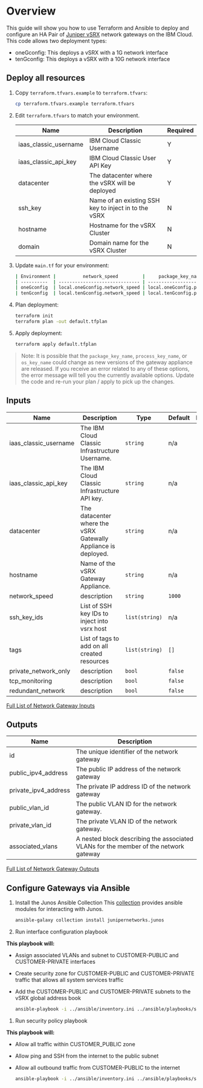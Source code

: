 # Overview
This guide will show you how to use Terraform and Ansible to deploy and configure an HA Pair of [Juniper vSRX](https://cloud.ibm.com/docs/vsrx?topic=vsrx-about-ibm-cloud-juniper-vsrx) network gateways on the IBM Cloud. This code allows two deployment types:

 - oneGconfig: This deploys a vSRX with a 1G network interface
 - tenGconfig: This deploys a vSRX with a 10G network interface

## Deploy all resources

1. Copy `terraform.tfvars.example` to `terraform.tfvars`:
   ```sh
   cp terraform.tfvars.example terraform.tfvars
   ```
1. Edit `terraform.tfvars` to match your environment.

   | Name | Description | Required |
   | ---- | ----------- | ---|
   | iaas_classic_username | IBM Cloud Classic Username | Y |
   | iaas_classic_api_key | IBM Cloud Classic User API Key | Y |
   | datacenter | The datacenter where the vSRX will be deployed | Y |
   | ssh_key | Name of an existing SSH key to inject in to the vSRX | N |
   | hostname | Hostname for the vSRX Cluster | N | 
   | domain | Domain name for the vSRX Cluster | N | 
1. Update `main.tf` for your environment:
   ```sh
   | Environment |          network_speed         |     package_key_name      |       process_key_name        |        os_key_name          | 
   | ----------  | ------------------------------ | ------------------------- | ----------------------------- | --------------------------  |
   | oneGconfig  | local.oneGconfig.network_speed | local.oneGconfig.package  | local.oneGconfig.process_key  | local.oneGconfig.os_version |
   | tenGconfig  | local.tenGconfig.network_speed | local.tenGconfig.package  | local.tenGconfig.process_key  | local.tenGconfig.os_version |
   ```
1. Plan deployment:
   ```sh
   terraform init
   terraform plan -out default.tfplan
   ```
1. Apply deployment:
   ```sh
   terraform apply default.tfplan
   ```

> Note: It is possible that the `package_key_name`, `process_key_name`, or `os_key_name` could change as new versions of the gateway appliance are released. If you receive an error related to any of these options, the error message will tell you the currently available options. Update the code and re-run your plan / apply to pick up the changes. 

## Inputs

| Name | Description | Type | Default | Required |
|------|-------------|------|---------|:--------:|
| iaas\_classic\_username | The IBM Cloud Classic Infrastructure Username. | `string` | n/a | yes |
| iaas\_classic\_api\_key | The IBM Cloud Classic Infrastructure API key. | `string` | n/a | yes |
| datacenter | The datacenter where the vSRX Gatewally Appliance is deployed. | `string` | n/a | yes |
| hostname | Name of the vSRX Gateway Appliance. | `string` | n/a | yes |
| network\_speed | description | `string` | `1000` | yes |
| ssh\_key\_ids | List of SSH key IDs to inject into vsrx host | `list(string)` | n/a | no |
| tags | List of tags to add on all created resources | `list(string)` | `[]` | no |
| private\_network\_only | description | `bool` | `false` | no |
| tcp\_monitoring | description | `bool` | `false` | no |
| redundant\_network | description | `bool` | `false` | no |

[Full List of Network Gateway Inputs](https://registry.terraform.io/providers/IBM-Cloud/ibm/latest/docs/resources/network_gateway#argument-reference)

## Outputs
| Name | Description | 
|------|-------------|
| id | The unique identifier of the network gateway |
| public\_ipv4\_address | The public IP address of the network gateway |
| private_ipv4_address | The private IP address ID of the network gateway |
| public\_vlan\_id | The public VLAN ID for the network gateway. |
| private\_vlan\_id | The private VLAN ID of the network gateway. |
| associated\_vlans | A nested block describing the associated VLANs for the member of the network gateway |

[Full List of Network Gateway Outputs](https://registry.terraform.io/providers/IBM-Cloud/ibm/latest/docs/resources/network_gateway#attribute-reference)

## Configure Gateways via Ansible

1. Install the Junos Ansible Collection
This [collection](https://galaxy.ansible.com/junipernetworks/junos) provides ansible modules for interacting with Junos. 

   ```sh 
   ansible-galaxy collection install junipernetworks.junos
   ```
1. Run interface configuration playbook

**This playbook will:**
 - Assign associated VLANs and subnet to CUSTOMER-PUBLIC and CUSTOMER-PRIVATE interfaces
 - Create security zone for CUSTOMER-PUBLIC and CUSTOMER-PRIVATE traffic that allows all system services traffic 
 - Add the CUSTOMER-PUBLIC and CUSTOMER-PRIVATE subnets to the vSRX global address book

   ```sh
   ansible-playbook -i ../ansible/inventory.ini ../ansible/playbooks/set-interface-ha.yml
   ```
1. Run security policy playbook

**This playbook will:** 
 - Allow all traffic within CUSTOMER_PUBLIC zone
 - Allow ping and SSH from the internet to the public subnet
 - Allow all outbound traffic from CUSTOMER-PUBLIC to the internet

   ```sh
   ansible-playbook -i ../ansible/inventory.ini ../ansible/playbooks/set-security.yml
   ```